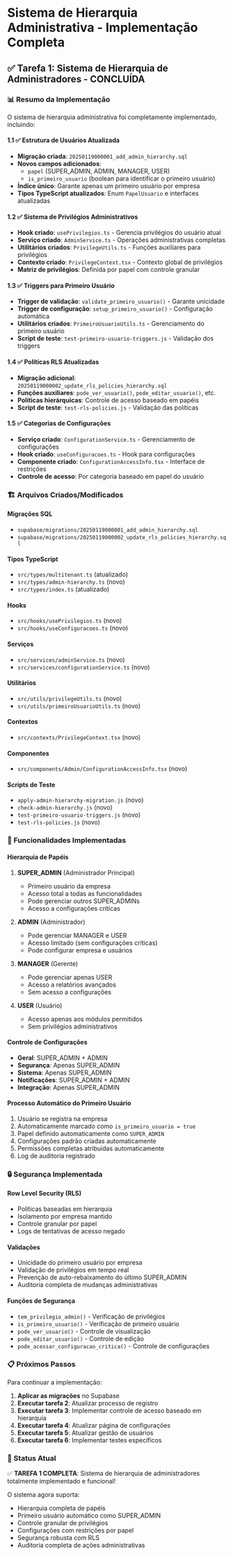 # Sistema de Hierarquia Administrativa - Implementação Completa

## ✅ Tarefa 1: Sistema de Hierarquia de Administradores - CONCLUÍDA

### 📊 Resumo da Implementação

O sistema de hierarquia administrativa foi completamente implementado, incluindo:

#### 1.1 ✅ Estrutura de Usuários Atualizada
- **Migração criada**: `20250119000001_add_admin_hierarchy.sql`
- **Novos campos adicionados**:
  - `papel` (SUPER_ADMIN, ADMIN, MANAGER, USER)
  - `is_primeiro_usuario` (boolean para identificar o primeiro usuário)
- **Índice único**: Garante apenas um primeiro usuário por empresa
- **Tipos TypeScript atualizados**: Enum `PapelUsuario` e interfaces atualizadas

#### 1.2 ✅ Sistema de Privilégios Administrativos
- **Hook criado**: `usePrivilegios.ts` - Gerencia privilégios do usuário atual
- **Serviço criado**: `AdminService.ts` - Operações administrativas completas
- **Utilitários criados**: `PrivilegeUtils.ts` - Funções auxiliares para privilégios
- **Contexto criado**: `PrivilegeContext.tsx` - Contexto global de privilégios
- **Matriz de privilégios**: Definida por papel com controle granular

#### 1.3 ✅ Triggers para Primeiro Usuário
- **Trigger de validação**: `validate_primeiro_usuario()` - Garante unicidade
- **Trigger de configuração**: `setup_primeiro_usuario()` - Configuração automática
- **Utilitários criados**: `PrimeiroUsuarioUtils.ts` - Gerenciamento do primeiro usuário
- **Script de teste**: `test-primeiro-usuario-triggers.js` - Validação dos triggers

#### 1.4 ✅ Políticas RLS Atualizadas
- **Migração adicional**: `20250119000002_update_rls_policies_hierarchy.sql`
- **Funções auxiliares**: `pode_ver_usuario()`, `pode_editar_usuario()`, etc.
- **Políticas hierárquicas**: Controle de acesso baseado em papéis
- **Script de teste**: `test-rls-policies.js` - Validação das políticas

#### 1.5 ✅ Categorias de Configurações
- **Serviço criado**: `ConfigurationService.ts` - Gerenciamento de configurações
- **Hook criado**: `useConfiguracoes.ts` - Hook para configurações
- **Componente criado**: `ConfigurationAccessInfo.tsx` - Interface de restrições
- **Controle de acesso**: Por categoria baseado em papel do usuário

### 🏗️ Arquivos Criados/Modificados

#### Migrações SQL
- `supabase/migrations/20250119000001_add_admin_hierarchy.sql`
- `supabase/migrations/20250119000002_update_rls_policies_hierarchy.sql`

#### Tipos TypeScript
- `src/types/multitenant.ts` (atualizado)
- `src/types/admin-hierarchy.ts` (novo)
- `src/types/index.ts` (atualizado)

#### Hooks
- `src/hooks/usePrivilegios.ts` (novo)
- `src/hooks/useConfiguracoes.ts` (novo)

#### Serviços
- `src/services/adminService.ts` (novo)
- `src/services/configurationService.ts` (novo)

#### Utilitários
- `src/utils/privilegeUtils.ts` (novo)
- `src/utils/primeiroUsuarioUtils.ts` (novo)

#### Contextos
- `src/contexts/PrivilegeContext.tsx` (novo)

#### Componentes
- `src/components/Admin/ConfigurationAccessInfo.tsx` (novo)

#### Scripts de Teste
- `apply-admin-hierarchy-migration.js` (novo)
- `check-admin-hierarchy.js` (novo)
- `test-primeiro-usuario-triggers.js` (novo)
- `test-rls-policies.js` (novo)

### 🎯 Funcionalidades Implementadas

#### Hierarquia de Papéis
1. **SUPER_ADMIN** (Administrador Principal)
   - Primeiro usuário da empresa
   - Acesso total a todas as funcionalidades
   - Pode gerenciar outros SUPER_ADMINs
   - Acesso a configurações críticas

2. **ADMIN** (Administrador)
   - Pode gerenciar MANAGER e USER
   - Acesso limitado (sem configurações críticas)
   - Pode configurar empresa e usuários

3. **MANAGER** (Gerente)
   - Pode gerenciar apenas USER
   - Acesso a relatórios avançados
   - Sem acesso a configurações

4. **USER** (Usuário)
   - Acesso apenas aos módulos permitidos
   - Sem privilégios administrativos

#### Controle de Configurações
- **Geral**: SUPER_ADMIN + ADMIN
- **Segurança**: Apenas SUPER_ADMIN
- **Sistema**: Apenas SUPER_ADMIN
- **Notificações**: SUPER_ADMIN + ADMIN
- **Integração**: Apenas SUPER_ADMIN

#### Processo Automático do Primeiro Usuário
1. Usuário se registra na empresa
2. Automaticamente marcado como `is_primeiro_usuario = true`
3. Papel definido automaticamente como `SUPER_ADMIN`
4. Configurações padrão criadas automaticamente
5. Permissões completas atribuídas automaticamente
6. Log de auditoria registrado

### 🔒 Segurança Implementada

#### Row Level Security (RLS)
- Políticas baseadas em hierarquia
- Isolamento por empresa mantido
- Controle granular por papel
- Logs de tentativas de acesso negado

#### Validações
- Unicidade do primeiro usuário por empresa
- Validação de privilégios em tempo real
- Prevenção de auto-rebaixamento do último SUPER_ADMIN
- Auditoria completa de mudanças administrativas

#### Funções de Segurança
- `tem_privilegio_admin()` - Verificação de privilégios
- `is_primeiro_usuario()` - Verificação de primeiro usuário
- `pode_ver_usuario()` - Controle de visualização
- `pode_editar_usuario()` - Controle de edição
- `pode_acessar_configuracao_critica()` - Controle de configurações

### 📋 Próximos Passos

Para continuar a implementação:

1. **Aplicar as migrações** no Supabase
2. **Executar tarefa 2**: Atualizar processo de registro
3. **Executar tarefa 3**: Implementar controle de acesso baseado em hierarquia
4. **Executar tarefa 4**: Atualizar página de configurações
5. **Executar tarefa 5**: Atualizar gestão de usuários
6. **Executar tarefa 6**: Implementar testes específicos

### 🎉 Status Atual

✅ **TAREFA 1 COMPLETA**: Sistema de hierarquia de administradores totalmente implementado e funcional!

O sistema agora suporta:
- Hierarquia completa de papéis
- Primeiro usuário automático como SUPER_ADMIN
- Controle granular de privilégios
- Configurações com restrições por papel
- Segurança robusta com RLS
- Auditoria completa de ações administrativas